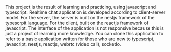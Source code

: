 This project is the result of learning and practicing, using javascript and
typescript. Realtime chat application is developed according to client-server
model. For the server, the server is built on the nestjs framework of the
typescrpit language. For the client, built on the reactjs framework of
javascript. The interface of the application is not responsive because this is
just a project of learning more knowledge. You can clone this application to
refer to a basic application written for those who are new to typescript,
javascript, nestjs, reactjs, webrtc (video call), socketIo.
